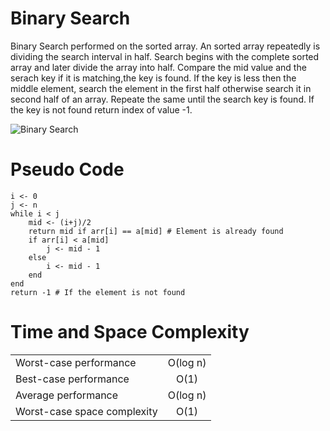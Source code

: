 # Binary Search
Binary Search performed on the sorted array. An sorted array repeatedly is dividing the search interval in half. Search begins with the complete sorted array and later divide the array into half. Compare the mid value and the serach key if it is matching,the key is found. If the key is less then the middle element, search the element in the first half otherwise search it in second half of an array. Repeate the same until the search key is found. If the key is not found return index of value -1.

![Binary Search](https://upload.wikimedia.org/wikipedia/commons/thumb/8/83/Binary_Search_Depiction.svg/1920px-Binary_Search_Depiction.svg.png)

# Pseudo Code
```
i <- 0
j <- n
while i < j
    mid <- (i+j)/2
    return mid if arr[i] == a[mid] # Element is already found
    if arr[i] < a[mid]
        j <- mid - 1
    else
        i <- mid - 1
    end
end
return -1 # If the element is not found
```
# Time and Space Complexity
|                 |               |
| --------------- |:-------------:|
| Worst-case performance| O(log n) |
| Best-case performance	| O(1) | 
| Average performance	| O(log n) |
| Worst-case space complexity | O(1) |

	
